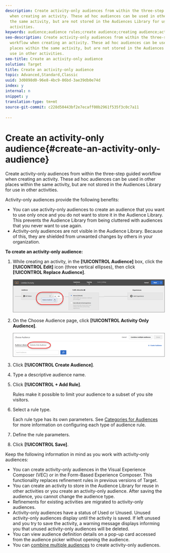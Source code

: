```yaml
---
description: Create activity-only audiences from within the three-step guided workflow
  when creating an activity. These ad hoc audiences can be used in other places within
  the same activity, but are not stored in the Audiences Library for use in other
  activities.
keywords: audience;audience rules;create audience;creating audience;activity only;activity-only;adhoc
seo-description: Create activity-only audiences from within the three-step guided
  workflow when creating an activity. These ad hoc audiences can be used in other
  places within the same activity, but are not stored in the Audiences Library for
  use in other activities.
seo-title: Create an activity-only audience
solution: Target
title: Create an activity-only audience
topic: Advanced,Standard,Classic
uuid: 3d0898d0-96e8-4bc9-86bd-3ae39db0e74d
index: y
internal: n
snippet: y
translation-type: tm+mt
source-git-commit: c228d50443bf2e7ecaff00b2961f535f3c0c7a11

---
```



# Create an activity-only audience{#create-an-activity-only-audience}

Create activity-only audiences from within the three-step guided workflow when creating an activity. These ad hoc audiences can be used in other places within the same activity, but are not stored in the Audiences Library for use in other activities.

Activity-only audiences provide the following benefits:

* You can use activity-only audiences to create an audience that you want to use only once and you do not want to store it in the Audience Library. This prevents the Audience Library from being cluttered with audiences that you never want to use again.
* Activity-only audiences are not visible in the Audience Library. Because of this, they are shielded from unwanted changes by others in your organization.

**To create an activity-only audience:**

1. While creating an activity, in the **[!UICONTROL Audience]** box, click the **[!UICONTROL Edit]** icon (three vertical ellipses), then click **[!UICONTROL Replace Audience]**.

   ![](assets/replace_audiience.png)

1. On the Choose Audience page, click **[!UICONTROL Activity Only Audience]**.

   ![](assets/activity-only-aud.png)

1. Click **[!UICONTROL Create Audience]**.
1. Type a descriptive audience name.
1. Click **[!UICONTROL + Add Rule]**.

   Rules make it possible to limit your audience to a subset of you site visitors.

1. Select a rule type.

   Each rule type has its own parameters. See [Categories for Audiences](../c-target/c-audiences/c-target-rules/c-target-rules.md#concept_E3A77E42F1644503A829B5107B20880D) for more information on configuring each type of audience rule.

1. Define the rule parameters.
1. Click **[!UICONTROL Save]**.

Keep the following information in mind as you work with activity-only audiences:

* You can create activity-only audiences in the Visual Experience Composer (VEC) or in the Form-Based Experience Composer. This functionality replaces refinement rules in previous versions of Target.
* You can create an activity to store in the Audience Library for reuse in other activities or you create an activity-only audience. After saving the audience, you cannot change the audience type.
* Refinements for existing activities are migrated to activity-only audiences.
* Activity-only audiences have a status of Used or Unused. Unused activity-only audiences display until the activity is saved. If left unused and you try to save the activity, a warning message displays informing you that unused activity-only audiences will be deleted.
* You can view audience definition details on a pop-up card accessed from the audience picker without opening the audience.
* You can [combine multiple audiences](../c-target/c-combining-multiple-audiences.md#concept_A7386F1EA4394BD2AB72399C225981E5) to create activity-only audiences.

